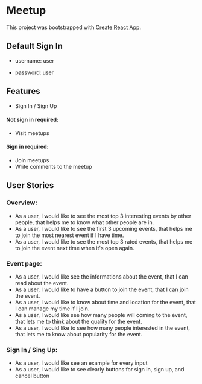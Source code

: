 # Meetup

This project was bootstrapped with [Create React App](https://github.com/facebook/create-react-app).

## Default Sign In

-   username: user

-   password: user

## Features

-   Sign In / Sign Up

#### Not sign in required:

-   Visit meetups

#### Sign in required:

-   Join meetups
-   Write comments to the meetup

## User Stories

### Overview:

-   As a user, I would like to see the most top 3 interesting events by other people, that helps me to know what other people are in.
-   As a user, I would like to see the first 3 upcoming events, that helps me to join the most nearest event if I have time.
-   As a user, I would like to see the most top 3 rated events, that helps me to join the event next time when it's open again.

### Event page:

-   As a user, I would like see the informations about the event, that I can read about the event.
-   As a user, I would like to have a button to join the event, that I can join the event.
-   As a user, I would like to know about time and location for the event, that I can manage my time if I join.
-   As a user, I would like see how many people will coming to the event, that lets me to think about the quality for the event.
-   As a user, I would like to see how many people interested in the event, that lets me to know about popularity for the event.

### Sign In / Sing Up:

-   As a user, I would like see an example for every input
-   As a user, I would like to see clearly buttons for sign in, sign up, and cancel button
